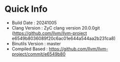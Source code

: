 # Quick Info
* Build Date : 20241005
* Clang Version : ZyC clang version 20.0.0git (https://github.com/llvm/llvm-project e6549b8036089f20c6ac01e644a544aa2b231ca8)
* Binutils Version : master
* Compiled Based : https://github.com/llvm/llvm-project/commit/e6549b80


